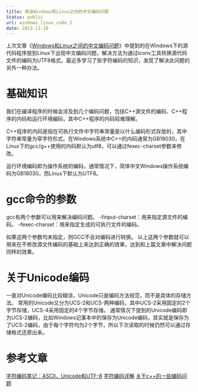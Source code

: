 ```yaml
---
title: 再谈Windows和Linux之间的中文编码问题
Status: public
url: windows_linux_code_2
date: 2013-11-10
---
```


上次文章《[Windows和Linux之间的中文编码问题](http://kuring.me/post/windows_linux_code)》中提到的在Windows下的源代码程序放到Linux下出现中文编码问题，解决方法为通过iconv工具转换源代码文件的编码为UTF8格式。最近多学习了些字符编码的知识，发现了解决此问题的另外一种办法。

# 基础知识
我们在编译程序的时候会涉及到几个编码问题，包括C++源文件的编码、C++程序的内码和运行环境编码，其中C++程序的内码较难理解。

C++程序的内码是指在可执行文件中字符串常量是以什么编码形式存放的，其中字符串常量为窄字符形式。在Windows系统中C++的内码通常为GB18030，在Linux下的gcc/g++使用的内码默认为utf8，可以通过fexec-charset参数来修改。

运行环境编码即为操作系统的编码，通常情况下，简体中文Windows操作系统编码为GB18030，而Linux下默认为UTF8。

# gcc命令的参数
gcc有两个参数可以用来解决编码问题。
-finput-charset：用来指定源文件的编码。
-fexec-charset：用来指定生成的可执行文件的编码。

如果这两个参数均未指定，则GCC不会对编码进行转换。
以上这两个参数就可以用来在不修改源文件编码的基础上来达到正确的效果，达到和上篇文章中解决问题同样的效果。

# 关于Unicode编码
一直对Unicode编码比较糊涂，Unicode只是编码方法规范，而不是具体的存储方法。
常用的Unicode又分为UCS-2和UCS-两种编码，其中UCS-2采用固定的2个字节存储，UCS-4采用固定的4个字节存储。
通常情况下提到的Unicode编码即为UCS-2编码，比如Windows记事本中的保存为Unicode编码，其实就是保存为了UCS-2编码，由于每个字符均为2个字节，所以下次读取的时候仍然可以通过存储格式还原出来。

# 参考文章
[字符编码笔记：ASCII，Unicode和UTF-8](http://www.ruanyifeng.com/blog/2007/10/ascii_unicode_and_utf-8.html)
[字符编码详解](http://www.crifan.com/files/doc/docbook/char_encoding/release/html/char_encoding.html)
[关于c++的一些编码问题](http://www.vip-tarena.com/C__peixun/876.html)
